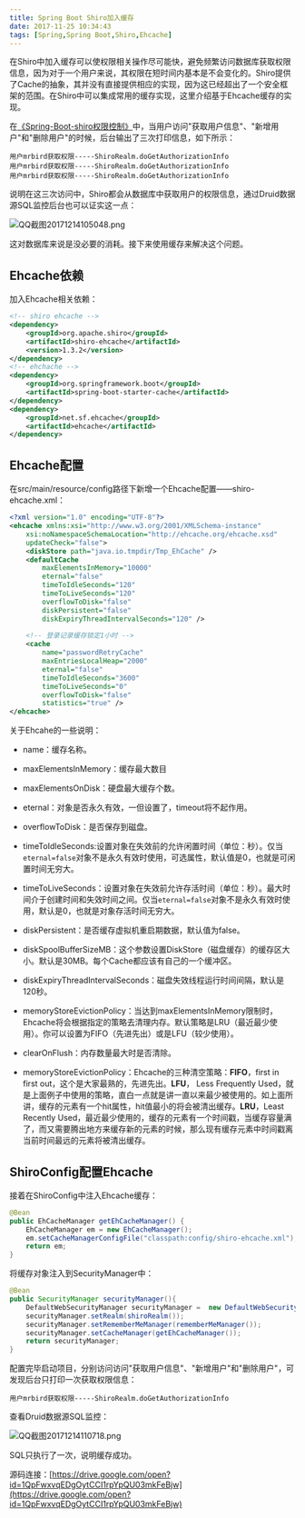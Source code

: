 ```yaml
---
title: Spring Boot Shiro加入缓存
date: 2017-11-25 10:34:43
tags: [Spring,Spring Boot,Shiro,Ehcache]
---
```

在Shiro中加入缓存可以使权限相关操作尽可能快，避免频繁访问数据库获取权限信息，因为对于一个用户来说，其权限在短时间内基本是不会变化的。Shiro提供了Cache的抽象，其并没有直接提供相应的实现，因为这已经超出了一个安全框架的范围。在Shiro中可以集成常用的缓存实现，这里介绍基于Ehcache缓存的实现。

在[《Spring-Boot-shiro权限控制》](/Spring-Boot-Shiro权限控制.html)中，当用户访问"获取用户信息"、"新增用户"和"删除用户"的时候，后台输出了三次打印信息，如下所示：
<!--more-->
```
用户mrbird获取权限-----ShiroRealm.doGetAuthorizationInfo
用户mrbird获取权限-----ShiroRealm.doGetAuthorizationInfo
用户mrbird获取权限-----ShiroRealm.doGetAuthorizationInfo
```
说明在这三次访问中，Shiro都会从数据库中获取用户的权限信息，通过Druid数据源SQL监控后台也可以证实这一点：

![QQ截图20171214105048.png](img/QQ截图20171214105048.png)

这对数据库来说是没必要的消耗。接下来使用缓存来解决这个问题。
## Ehcache依赖
加入Ehcache相关依赖：
```xml
<!-- shiro ehcache -->
<dependency>
    <groupId>org.apache.shiro</groupId>
    <artifactId>shiro-ehcache</artifactId>
    <version>1.3.2</version>
</dependency>
<!-- ehchache -->
<dependency>
    <groupId>org.springframework.boot</groupId>
    <artifactId>spring-boot-starter-cache</artifactId>
</dependency>
<dependency>
    <groupId>net.sf.ehcache</groupId>
    <artifactId>ehcache</artifactId>
</dependency>
```
## Ehcache配置
在src/main/resource/config路径下新增一个Ehcache配置——shiro-ehcache.xml：
```xml
<?xml version="1.0" encoding="UTF-8"?>
<ehcache xmlns:xsi="http://www.w3.org/2001/XMLSchema-instance"
    xsi:noNamespaceSchemaLocation="http://ehcache.org/ehcache.xsd"
    updateCheck="false">
    <diskStore path="java.io.tmpdir/Tmp_EhCache" />
    <defaultCache
        maxElementsInMemory="10000"
        eternal="false"
        timeToIdleSeconds="120"
        timeToLiveSeconds="120"
        overflowToDisk="false"
        diskPersistent="false"
        diskExpiryThreadIntervalSeconds="120" />
    
    <!-- 登录记录缓存锁定1小时 -->
    <cache 
        name="passwordRetryCache"
        maxEntriesLocalHeap="2000"
        eternal="false"
        timeToIdleSeconds="3600"
        timeToLiveSeconds="0"
        overflowToDisk="false"
        statistics="true" />
</ehcache>
```
关于Ehcahe的一些说明：

- name：缓存名称。

- maxElementsInMemory：缓存最大数目

- maxElementsOnDisk：硬盘最大缓存个数。

- eternal：对象是否永久有效，一但设置了，timeout将不起作用。 

- overflowToDisk：是否保存到磁盘。

- timeToIdleSeconds:设置对象在失效前的允许闲置时间（单位：秒）。仅当`eternal=false`对象不是永久有效时使用，可选属性，默认值是0，也就是可闲置时间无穷大。

- timeToLiveSeconds：设置对象在失效前允许存活时间（单位：秒）。最大时间介于创建时间和失效时间之间。仅当`eternal=false`对象不是永久有效时使用，默认是0，也就是对象存活时间无穷大。

- diskPersistent：是否缓存虚拟机重启期数据，默认值为false。

- diskSpoolBufferSizeMB：这个参数设置DiskStore（磁盘缓存）的缓存区大小。默认是30MB。每个Cache都应该有自己的一个缓冲区。 

- diskExpiryThreadIntervalSeconds：磁盘失效线程运行时间间隔，默认是120秒。

- memoryStoreEvictionPolicy：当达到maxElementsInMemory限制时，Ehcache将会根据指定的策略去清理内存。默认策略是LRU（最近最少使用）。你可以设置为FIFO（先进先出）或是LFU（较少使用）。 

- clearOnFlush：内存数量最大时是否清除。
 
- memoryStoreEvictionPolicy：Ehcache的三种清空策略：**FIFO**，first in first out，这个是大家最熟的，先进先出。**LFU**， Less Frequently Used，就是上面例子中使用的策略，直白一点就是讲一直以来最少被使用的。如上面所讲，缓存的元素有一个hit属性，hit值最小的将会被清出缓存。**LRU**，Least Recently Used，最近最少使用的，缓存的元素有一个时间戳，当缓存容量满了，而又需要腾出地方来缓存新的元素的时候，那么现有缓存元素中时间戳离当前时间最远的元素将被清出缓存。

## ShiroConfig配置Ehcache
接着在ShiroConfig中注入Ehcache缓存：
```java
@Bean
public EhCacheManager getEhCacheManager() {
    EhCacheManager em = new EhCacheManager();
    em.setCacheManagerConfigFile("classpath:config/shiro-ehcache.xml");
    return em;
}
```
将缓存对象注入到SecurityManager中：
```java
@Bean  
public SecurityManager securityManager(){  
    DefaultWebSecurityManager securityManager =  new DefaultWebSecurityManager();
    securityManager.setRealm(shiroRealm());
    securityManager.setRememberMeManager(rememberMeManager());
    securityManager.setCacheManager(getEhCacheManager());
    return securityManager;  
}  
```
配置完毕启动项目，分别访问访问"获取用户信息"、"新增用户"和"删除用户"，可发现后台只打印一次获取权限信息：
```
用户mrbird获取权限-----ShiroRealm.doGetAuthorizationInfo
```
查看Druid数据源SQL监控：

![QQ截图20171214110718.png](img/QQ截图20171214110718.png)

SQL只执行了一次，说明缓存成功。

源码连接：[https://drive.google.com/open?id=1QpFwxvqEDgOytCCI1rpYpQU03mkFeBjw](https://drive.google.com/open?id=1QpFwxvqEDgOytCCI1rpYpQU03mkFeBjw)

